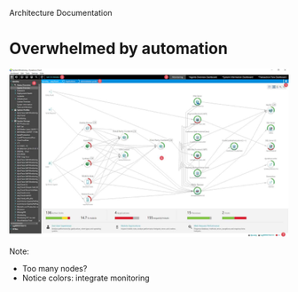 Architecture Documentation

# Overwhelmed by automation

<img src="./images/architecture/dynatrace-screenshot.jpg" alt="" class="img-center">

Note:
- Too many nodes?
- Notice colors: integrate monitoring